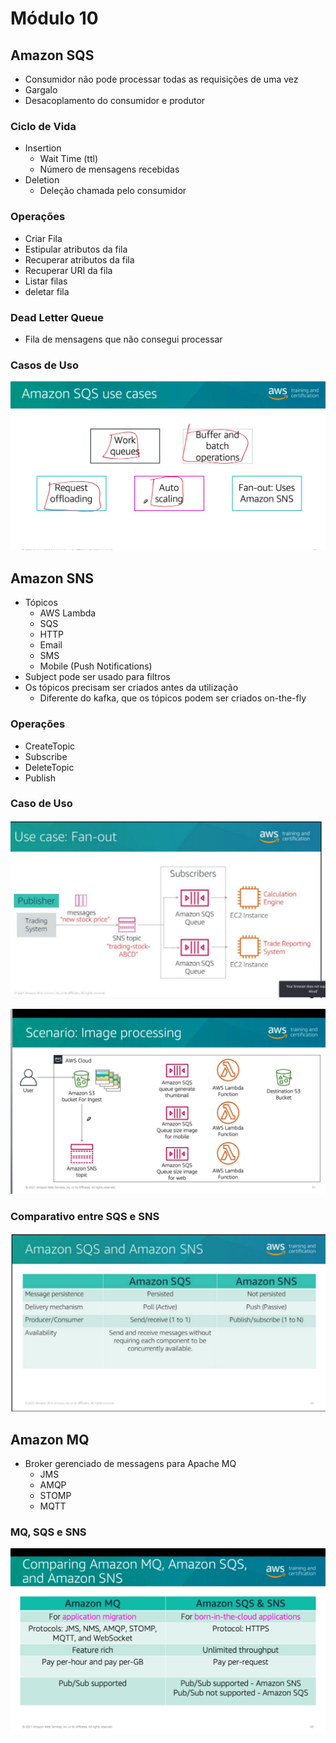 # Módulo 10


## Amazon SQS
- Consumidor não pode processar todas as requisições de uma vez
- Gargalo
- Desacoplamento do consumidor e produtor

### Ciclo de Vida
- Insertion
  - Wait Time (ttl)
  - Número de mensagens recebidas
- Deletion
  - Deleção chamada pelo consumidor

### Operações
- Criar Fila
- Estipular atributos da fila
- Recuperar atributos da fila
- Recuperar URI da fila
- Listar filas
- deletar fila

### Dead Letter Queue
- Fila de mensagens que não consegui processar

### Casos de Uso

![picture 9](images/da0d0bb54ea446070d2aa7ca3f0f790835485e80171c33a8fb7397a2aacf382e.png)  


## Amazon SNS
- Tópicos
  - AWS Lambda
  - SQS
  - HTTP
  - Email
  - SMS
  - Mobile (Push Notifications)
- Subject pode ser usado para filtros
- Os tópicos precisam ser criados antes da utilização  
  - Diferente do kafka, que os tópicos podem ser criados on-the-fly

### Operações
 - CreateTopic
 - Subscribe
 - DeleteTopic
 - Publish

### Caso de Uso

![picture 11](images/b2b152c45eddd75dcab863ef6b2e34b5c44195c18a4ca84abc6a0ee935fd49fe.png)  


![picture 10](images/d5863cac111f837668fe9a40601310df4ef73d1fc3c33e3f116e701ac4991a3c.png)  


### Comparativo entre SQS e SNS

![picture 12](images/5067011db29be9fb29b025f8d0e78795bff321e402d382c68d0c6e0988cf074a.png)  



## Amazon MQ
- Broker gerenciado de messagens para Apache MQ
    - JMS
    - AMQP
    - STOMP
    - MQTT

### MQ, SQS e SNS

![picture 13](images/cdac7385733a8bd5227c95ef53eda64567d184fabd55c2a719b34ab4313a16e5.png)  
